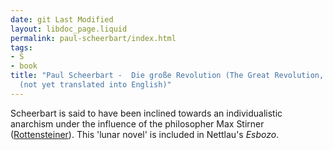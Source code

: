 ```yaml
---
date: git Last Modified
layout: libdoc_page.liquid
permalink: paul-scheerbart/index.html
tags:
- S
- book
title: "Paul Scheerbart -  Die große Revolution (The Great Revolution, A Lunar Novel
  (not yet translated into English)"
---
```


Scheerbart is said to have been inclined towards an individualistic anarchism under the influence of the philosopher Max Stirner (<a href="https://www.depauw.edu/sfs/reviews_pages/r36.htm">Rottensteiner</a>). This 'lunar novel' is included in Nettlau's _Esbozo_.